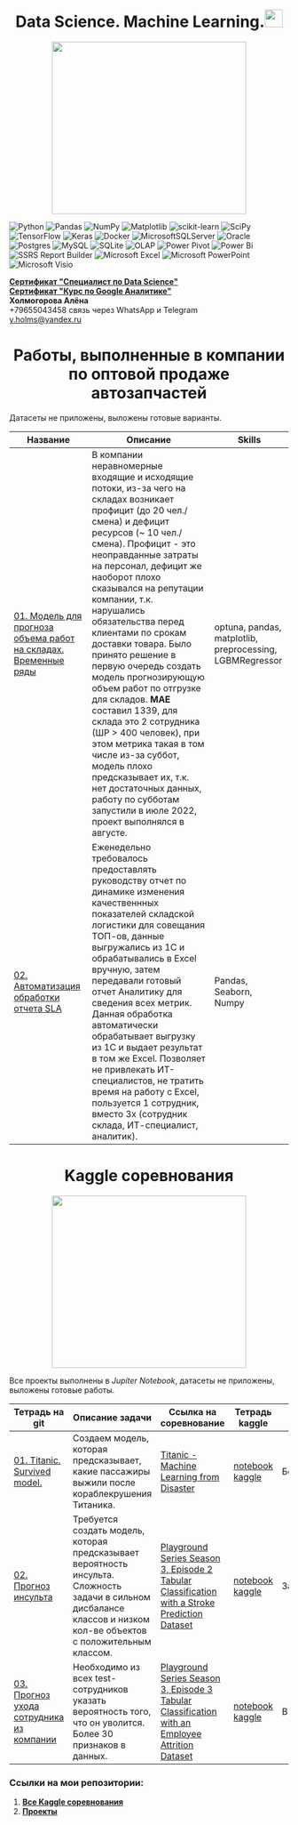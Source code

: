 <h1 align="center">Data Science. Machine Learning.<img src="https://github.com/blackcater/blackcater/raw/main/images/Hi.gif" height="32"/></h1>
<p align="center"><img src='https://media.discordapp.net/attachments/997261020609384458/1061901989866389534/kholmogorova_midjourney_intellect_b6f4d4bf-a979-45cc-a6b5-042b1f81a801.png?width=610&height=610' width="350" height="310"></p>

![Python](https://img.shields.io/badge/python-3670A0?style=for-the-badge&logo=python&logoColor=ffdd54)
![Pandas](https://img.shields.io/badge/pandas-%23150458.svg?style=for-the-badge&logo=pandas&logoColor=white)
![NumPy](https://img.shields.io/badge/numpy-%23013243.svg?style=for-the-badge&logo=numpy&logoColor=white)
![Matplotlib](https://img.shields.io/badge/Matplotlib-%23ffffff.svg?style=for-the-badge&logo=Matplotlib&logoColor=black)
![scikit-learn](https://img.shields.io/badge/scikit--learn-%23F7931E.svg?style=for-the-badge&logo=scikit-learn&logoColor=white)
![SciPy](https://img.shields.io/badge/SciPy-%230C55A5.svg?style=for-the-badge&logo=scipy&logoColor=%white)
![TensorFlow](https://img.shields.io/badge/TensorFlow-%23FF6F00.svg?style=for-the-badge&logo=TensorFlow&logoColor=white)
![Keras](https://img.shields.io/badge/Keras-%23D00000.svg?style=for-the-badge&logo=Keras&logoColor=white)
![Docker](https://img.shields.io/badge/docker-%230db7ed.svg?style=for-the-badge&logo=docker&logoColor=white)
![MicrosoftSQLServer](https://img.shields.io/badge/Microsoft%20SQL%20Sever-CC2927?style=for-the-badge&logo=microsoft%20sql%20server&logoColor=white)
![Oracle](https://img.shields.io/badge/Oracle-F80000?style=for-the-badge&logo=oracle&logoColor=white)
![Postgres](https://img.shields.io/badge/postgres-%23316192.svg?style=for-the-badge&logo=postgresql&logoColor=white)
![MySQL](https://img.shields.io/badge/mysql-%2300f.svg?style=for-the-badge&logo=mysql&logoColor=white)
![SQLite](https://img.shields.io/badge/sqlite-%2307405e.svg?style=for-the-badge&logo=sqlite&logoColor=white)
![OLAP](https://img.shields.io/badge/OLAP-%23013243?style=for-the-badge&logo=olap&logoColor=white)
![Power Pivot](https://img.shields.io/badge/Power_Pivot-217346?style=for-the-badge&logo=power-pivot&logoColor=white)
![Power Bi](https://img.shields.io/badge/power_bi-F2C811?style=for-the-badge&logo=powerbi&logoColor=black)
![SSRS Report Builder](https://img.shields.io/badge/SSRS_Report_Builder-CC2927?style=for-the-badge&logo=SSRS_Report_Builder&logoColor=white)
![Microsoft Excel](https://img.shields.io/badge/Microsoft_Excel-217346?style=for-the-badge&logo=microsoft-excel&logoColor=white)
![Microsoft PowerPoint](https://img.shields.io/badge/Microsoft_PowerPoint-B7472A?style=for-the-badge&logo=microsoft-powerpoint&logoColor=white)
![Microsoft Visio ](https://img.shields.io/badge/Microsoft_Visio-3955A3?style=for-the-badge&logo=microsoft-visio&logoColor=white)

[**Сертификат "Специалист по Data Science"**](https://github.com/Kholmogorovaaa/Kholmogorovaaa/blob/main/certificates/Холмогорова%20Алёна%20Александровна_20222DS00641.pdf)  
[**Сертификат "Курс по Google Аналитике"**](https://github.com/Kholmogorovaaa/Kholmogorovaaa/blob/main/certificates/Курс%20по%20Google%20Аналитике%20для%20начинающих.pdf)  
**Холмогорова Алёна**  
+79655043458  связь через WhatsApp и Telegram  
y.holms@yandex.ru  

<h1 align="center">Работы, выполненные в компании по оптовой продаже автозапчастей</h1>
Датасеты не приложены, выложены готовые варианты. 

| **Название** | **Описание** | **Skills** |
| -------------------- | --------------------- |---------------------------|
| [01. Модель для прогноза объема работ на складах. Временные ряды](https://github.com/Kholmogorovaaa/Kholmogorovaaa/blob/main/project_company/forecast_income_picking.ipynb) | В компании неравномерные входящие и исходящие потоки, из-за чего на складах возникает профицит (до 20 чел./смена) и дефицит ресурсов (~ 10 чел./смена). Профицит - это неоправданные затраты на персонал, дефицит же наоборот плохо сказывался на репутации компании, т.к. нарушались обязательства перед клиентами по срокам доставки товара. Было принято решение в первую очередь создать модель прогнозирующую объем работ по отгрузке для складов. **МАЕ** составил 1339, для склада это 2 сотрудника (ШР > 400 человек), при этом метрика такая в том числе из-за суббот, модель плохо предсказывает их, т.к. нет достаточных данных, работу по субботам запустили в июле 2022, проект выполнялся в августе. | optuna, pandas, matplotlib, preprocessing, LGBMRegressor |
| [02. Автоматизация обработки отчета SLA](https://github.com/Kholmogorovaaa/Kholmogorovaaa/blob/main/project_company/SLA.ipynb) | Еженедельно требовалось предоставлять руководству отчет по динамике изменения качественнных показателей складской логистики для совещания ТОП-ов, данные выгружались из 1С и обрабатывались в Excel вручную, затем передавали готовый отчет Аналитику для сведения всех метрик. Данная обработка автоматически обрабатывает выгрузку из 1С и выдает результат в том же Excel. Позволяет не привлекать ИТ-специалистов, не тратить время на работу с Excel, пользуется 1 сотрудник, вместо 3х (сотрудник склада, ИТ-специалист, аналитик). | Pandas, Seaborn, Numpy |

<h1 align="center">Kaggle соревнования</h1>
<p align="center"><img src='https://media.discordapp.net/attachments/989268324884049960/1065148944360935434/kholmogorova_robots_compete_in_data_science_d3acd2d5-0549-4356-b479-8e7bb29bdf58.png?width=610&height=610' width="350" height="310"></p>

Все проекты выполнены в *Jupiter Notebook*, датасеты не приложены, выложены готовые работы.  

| **Тетрадь на git** | **Описание задачи** | **Ссылка на соревнование** | **Тетрадь kaggle** | **Статус** | **Медали** |
| -------------------- | --------------------- |---------------------------|---------------------------|---------------------------|---------------------------|
| [01. Titanic. Survived model.](https://github.com/Kholmogorovaaa/Kaggle/blob/main/Titanic_kaggle/titanic-survived-model.ipynb) | Создаем модель, которая предсказывает, какие пассажиры выжили после кораблекрушения Титаника. | [Titanic - Machine Learning from Disaster](https://www.kaggle.com/competitions/titanic/overview)|[notebook kaggle](https://www.kaggle.com/code/kholmogorovaaa/titanic) | Бессрочный |<p align="center"><img src='https://www.kaggle.com/static/images/medals/notebooks/silverl@1x.png' width="35" height="35"></p>|
| [02. Прогноз инсульта](https://github.com/Kholmogorovaaa/Kaggle/blob/main/stroke%20prognosis/Predicted_Stroke.ipynb) | Требуется создать модель, которая предсказывает вероятность инсульта. Сложность задачи в сильном дисбалансе классов и низком кол-ве объектов с положительным классом. | [Playground Series Season 3, Episode 2 Tabular Classification with a Stroke Prediction Dataset](https://www.kaggle.com/competitions/playground-series-s3e2)|[notebook kaggle](https://www.kaggle.com/code/kholmogorovaaa/upsmple-or-without-upsample) | Завершен |<p align="center"><img src='https://www.kaggle.com/static/images/medals/competitions/bronzel@2x.png' width="35" height="35"></p>|
| [03. Прогноз ухода сотрудника из компании](https://github.com/Kholmogorovaaa/Kaggle/blob/main/Employee%20Attrition/unwanted-features-eda-submission.ipynb) | Необходимо из всех test-сотрудников указать вероятность того, что он уволится. Более 30 признаков в данных. | [Playground Series Season 3, Episode 3 Tabular Classification with an Employee Attrition Dataset](https://www.kaggle.com/competitions/playground-series-s3e3) |[notebook kaggle](https://www.kaggle.com/code/kholmogorovaaa/unwanted-features-eda-submission) | В процессе |<p align="center"><img src='https://www.kaggle.com/static/images/medals/competitions/bronzel@2x.png' width="35" height="35"></p>|

<h3 align="left">Ссылки на мои репозитории:</h3>  

  1. [**Все Kaggle соревнования**](https://github.com/Kholmogorovaaa/Kaggle/blob/main/README.md)  
  2. [**Проекты**](https://github.com/Kholmogorovaaa/Yandex_Practicum_training_projects/blob/main/README.md)  
